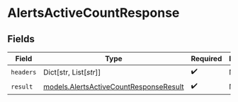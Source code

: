 # AlertsActiveCountResponse


## Fields

| Field                                                                                  | Type                                                                                   | Required                                                                               | Description                                                                            |
| -------------------------------------------------------------------------------------- | -------------------------------------------------------------------------------------- | -------------------------------------------------------------------------------------- | -------------------------------------------------------------------------------------- |
| `headers`                                                                              | Dict[str, List[*str*]]                                                                 | :heavy_check_mark:                                                                     | N/A                                                                                    |
| `result`                                                                               | [models.AlertsActiveCountResponseResult](../models/alertsactivecountresponseresult.md) | :heavy_check_mark:                                                                     | N/A                                                                                    |